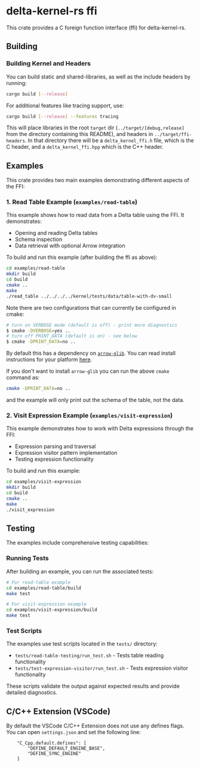 # delta-kernel-rs ffi

This crate provides a C foreign function interface (ffi) for delta-kernel-rs.

## Building

### Building Kernel and Headers
You can build static and shared-libraries, as well as the include headers by running:

```sh
cargo build [--release]
```

For additional features like tracing support, use:

```sh
cargo build [--release] --features tracing
```

This will place libraries in the root `target` dir (`../target/[debug,release]` from the directory containing this README), and headers in `../target/ffi-headers`. In that directory there will be a `delta_kernel_ffi.h` file, which is the C header, and a `delta_kernel_ffi.hpp` which is the C++ header.

## Examples

This crate provides two main examples demonstrating different aspects of the FFI:

### 1. Read Table Example (`examples/read-table`)

This example shows how to read data from a Delta table using the FFI. It demonstrates:
- Opening and reading Delta tables
- Schema inspection
- Data retrieval with optional Arrow integration

To build and run this example (after building the ffi as above):

```sh
cd examples/read-table
mkdir build
cd build
cmake ..
make
./read_table ../../../../kernel/tests/data/table-with-dv-small
```

Note there are two configurations that can currently be configured in cmake:
```bash
# turn on VERBOSE mode (default is off) - print more diagnostics
$ cmake -DVERBOSE=yes ..
# turn off PRINT_DATA (default is on) - see below
$ cmake -DPRINT_DATA=no ..
```

By default this has a dependency on
[`arrow-glib`](https://github.com/apache/arrow/blob/main/c_glib/README.md). You can read install
instructions for your platform [here](https://arrow.apache.org/install/).

If you don't want to install `arrow-glib` you can run the above `cmake` command as:

```sh
cmake -DPRINT_DATA=no ..
```

and the example will only print out the schema of the table, not the data.

### 2. Visit Expression Example (`examples/visit-expression`)

This example demonstrates how to work with Delta expressions through the FFI:
- Expression parsing and traversal
- Expression visitor pattern implementation
- Testing expression functionality

To build and run this example:

```sh
cd examples/visit-expression
mkdir build
cd build
cmake ..
make
./visit_expression
```

## Testing

The examples include comprehensive testing capabilities:

### Running Tests

After building an example, you can run the associated tests:

```sh
# For read-table example
cd examples/read-table/build
make test

# For visit-expression example
cd examples/visit-expression/build
make test
```

### Test Scripts

The examples use test scripts located in the `tests/` directory:
- `tests/read-table-testing/run_test.sh` - Tests table reading functionality
- `tests/test-expression-visitor/run_test.sh` - Tests expression visitor functionality

These scripts validate the output against expected results and provide detailed diagnostics.

## C/C++ Extension (VSCode)

By default the VSCode C/C++ Extension does not use any defines flags. You can open `settings.json` and set the following line:
```
    "C_Cpp.default.defines": [
        "DEFINE_DEFAULT_ENGINE_BASE",
        "DEFINE_SYNC_ENGINE"
    ]
```